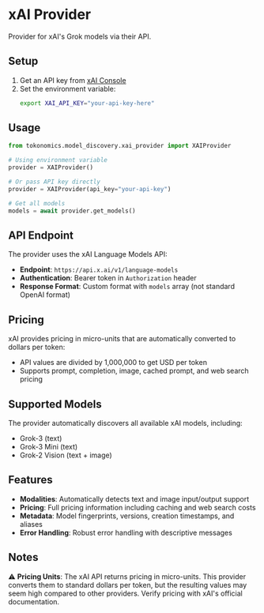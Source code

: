 # xAI Provider

Provider for xAI's Grok models via their API.

## Setup

1. Get an API key from [xAI Console](https://console.x.ai/)
2. Set the environment variable:
   ```bash
   export XAI_API_KEY="your-api-key-here"
   ```

## Usage

```python
from tokonomics.model_discovery.xai_provider import XAIProvider

# Using environment variable
provider = XAIProvider()

# Or pass API key directly
provider = XAIProvider(api_key="your-api-key")

# Get all models
models = await provider.get_models()
```

## API Endpoint

The provider uses the xAI Language Models API:
- **Endpoint**: `https://api.x.ai/v1/language-models`
- **Authentication**: Bearer token in `Authorization` header
- **Response Format**: Custom format with `models` array (not standard OpenAI format)

## Pricing

xAI provides pricing in micro-units that are automatically converted to dollars per token:
- API values are divided by 1,000,000 to get USD per token
- Supports prompt, completion, image, cached prompt, and web search pricing

## Supported Models

The provider automatically discovers all available xAI models, including:
- Grok-3 (text)
- Grok-3 Mini (text) 
- Grok-2 Vision (text + image)

## Features

- **Modalities**: Automatically detects text and image input/output support
- **Pricing**: Full pricing information including caching and web search costs
- **Metadata**: Model fingerprints, versions, creation timestamps, and aliases
- **Error Handling**: Robust error handling with descriptive messages

## Notes

⚠️ **Pricing Units**: The xAI API returns pricing in micro-units. This provider converts them to standard dollars per token, but the resulting values may seem high compared to other providers. Verify pricing with xAI's official documentation.